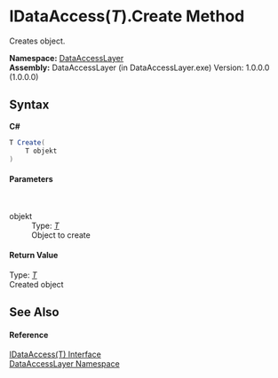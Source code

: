 # IDataAccess(*T*).Create Method 
 

Creates object.

**Namespace:**&nbsp;<a href="a7c61f8d-f057-3930-35a0-27e5c277cc0e">DataAccessLayer</a><br />**Assembly:**&nbsp;DataAccessLayer (in DataAccessLayer.exe) Version: 1.0.0.0 (1.0.0.0)

## Syntax

**C#**<br />
``` C#
T Create(
	T objekt
)
```


#### Parameters
&nbsp;<dl><dt>objekt</dt><dd>Type: <a href="a56045d5-7826-916b-fd0c-11fa56955b18">*T*</a><br />Object to create</dd></dl>

#### Return Value
Type: <a href="a56045d5-7826-916b-fd0c-11fa56955b18">*T*</a><br />Created object

## See Also


#### Reference
<a href="a56045d5-7826-916b-fd0c-11fa56955b18">IDataAccess(T) Interface</a><br /><a href="a7c61f8d-f057-3930-35a0-27e5c277cc0e">DataAccessLayer Namespace</a><br />